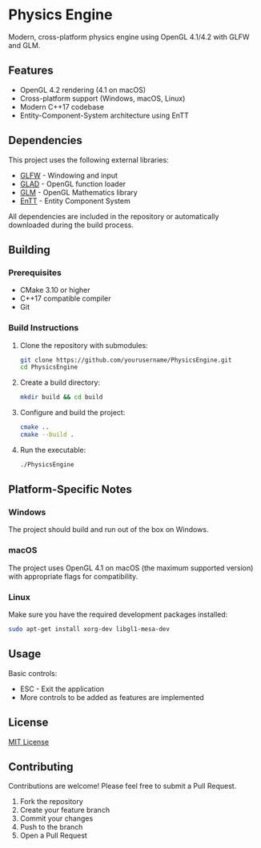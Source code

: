 # Physics Engine

Modern, cross-platform physics engine using OpenGL 4.1/4.2 with GLFW and GLM.

## Features

- OpenGL 4.2 rendering (4.1 on macOS)
- Cross-platform support (Windows, macOS, Linux)
- Modern C++17 codebase
- Entity-Component-System architecture using EnTT

## Dependencies

This project uses the following external libraries:

- [GLFW](https://www.glfw.org/) - Windowing and input
- [GLAD](https://glad.dav1d.de/) - OpenGL function loader
- [GLM](https://github.com/g-truc/glm) - OpenGL Mathematics library
- [EnTT](https://github.com/skypjack/entt) - Entity Component System

All dependencies are included in the repository or automatically downloaded during the build process.

## Building

### Prerequisites

- CMake 3.10 or higher
- C++17 compatible compiler
- Git

### Build Instructions

1. Clone the repository with submodules:
   ```bash
   git clone https://github.com/yourusername/PhysicsEngine.git
   cd PhysicsEngine
   ```

2. Create a build directory:
   ```bash
   mkdir build && cd build
   ```

3. Configure and build the project:
   ```bash
   cmake ..
   cmake --build .
   ```

4. Run the executable:
   ```bash
   ./PhysicsEngine
   ```

## Platform-Specific Notes

### Windows
The project should build and run out of the box on Windows.

### macOS
The project uses OpenGL 4.1 on macOS (the maximum supported version) with appropriate flags for compatibility.

### Linux
Make sure you have the required development packages installed:
```bash
sudo apt-get install xorg-dev libgl1-mesa-dev
```

## Usage

Basic controls:
- ESC - Exit the application
- More controls to be added as features are implemented

## License

[MIT License](LICENSE)

## Contributing

Contributions are welcome! Please feel free to submit a Pull Request.

1. Fork the repository
2. Create your feature branch
3. Commit your changes
4. Push to the branch
5. Open a Pull Request 